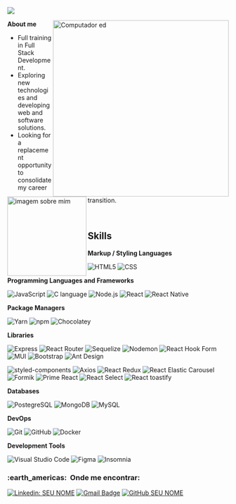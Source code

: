 
![](https://komarev.com/ghpvc/?username=ed-radanovis&color=006bed)

<img src="https://raw.githubusercontent.com/MicaelliMedeiros/micaellimedeiros/master/image/computer-illustration.png" min-width="400px" max-width="400px" width="400px" align="right" alt="Computador ed">

<img src="https://user-images.githubusercontent.com/97674396/184233966-7c007693-062f-46e4-a323-162a6c6403c9.jpg" min-width="180px" max-width="180px" width="180px" align="left" alt="imagem sobre mim"> **About me**

- Full training in Full Stack Development.
- Exploring new technologies and developing web and software solutions.
- Looking for a replacement opportunity to consolidate my career transition.

<br>

<h2> Skills </h2>

**Markup / Styling Languages**

  ![HTML5](https://img.shields.io/badge/-HTML5-333333?style=flat&logo=HTML5)
  ![CSS](https://img.shields.io/badge/-CSS-333333?style=flat&logo=CSS3&logoColor=1572B6)

**Programming Languages and Frameworks**

  ![JavaScript](https://img.shields.io/badge/-JavaScript-333333?style=flat&logo=javascript)
  ![C language](https://img.shields.io/badge/-C%20language-333333?style=flat&logo=C)
  ![Node.js](https://img.shields.io/badge/-Node.js-333333?style=flat&logo=Node.js)
  ![React](https://img.shields.io/badge/-React-333333?style=flat&logo=react)
  ![React Native](https://img.shields.io/badge/-React%20Native-333333?style=flat&logo=react)
  
**Package Managers**

  ![Yarn](https://img.shields.io/badge/-Yarn-333333?style=flat&logo=Yarn)
  ![npm](https://img.shields.io/badge/-npm-333333?style=flat&logo=npm)
  ![Chocolatey](https://img.shields.io/badge/-Chocolatey-333333?style=flat&logo=Chocolatey)
  
**Libraries** 
 
  ![Express](https://img.shields.io/badge/-Express-333333?style=flat&logo=express)
  ![React Router](https://img.shields.io/badge/-React%20Router-333333?style=flat&logo=React%20Router)
  ![Sequelize](https://img.shields.io/badge/-Sequelize-333333?style=flat&logo=Sequelize)
  ![Nodemon](https://img.shields.io/badge/-Nodemon-333333?style=flat&logo=nodemon)
  ![React Hook Form](https://img.shields.io/badge/-React%20Hook%20Form-333333?style=flat&logo=React%20Hook%20Form)
  ![MUI](https://img.shields.io/badge/-MUI-333333?style=flat&logo=MUI)
  ![Bootstrap](https://img.shields.io/badge/-Bootstrap-333333?style=flat&logo=Bootstrap)
  ![Ant Design](https://img.shields.io/badge/-Ant%20Design-333333?style=flat&logo=Ant%20Design)
  
  ![styled-components](https://img.shields.io/badge/-styled%20components-333333?style=flat&logo=styled-components)
  ![Axios](https://img.shields.io/badge/-Axios-333333?style=flat&logo=Axios)
  ![React Redux](https://img.shields.io/badge/-React%20Redux-333333?style=flat&logo=React%20Redux)
  ![React Elastic Carousel](https://img.shields.io/badge/-React%20Elastic%20Carousel-333333?style=flat&logo=React%20Elastic%20Carousel)
  ![Formik](https://img.shields.io/badge/-Formik-333333?style=flat&logo=Formik)
  ![Prime React](https://img.shields.io/badge/-Prime%20React-333333?style=flat&logo=Prime%20React)
  ![React Select](https://img.shields.io/badge/-React%20Select-333333?style=flat&logo=React%20Select)
  ![React toastify](https://img.shields.io/badge/-React%20toastify-333333?style=flat&logo=React%20toastify)  

**Databases**  

  ![PostegreSQL](https://img.shields.io/badge/-PostgreSQL-333333?style=flat&logo=PostgreSQL)
  ![MongoDB](https://img.shields.io/badge/-MongoDB-333333?style=flat&logo=mongoDB)
  ![MySQL](https://img.shields.io/badge/-MySQL-333333?style=flat&logo=mysql)
  
**DevOps**

  ![Git](https://img.shields.io/badge/-Git-333333?style=flat&logo=git)
  ![GitHub](https://img.shields.io/badge/-GitHub-333333?style=flat&logo=github)
  ![Docker](https://img.shields.io/badge/-Docker-333333?style=flat&logo=docker)

**Development Tools**

  ![Visual Studio Code](https://img.shields.io/badge/-Visual%20Studio%20Code-333333?style=flat&logo=visual-studio-code&logoColor=007ACC)
  ![Figma](https://img.shields.io/badge/-Figma-333333?style=flat&logo=figma&logoColor=007ACC)
  ![Insomnia](https://img.shields.io/badge/-Insomnia-333333?style=flat&logo=Insomnia)

<h3> :earth_americas: &nbsp;Onde me encontrar: </h3> 

[![Linkedin: SEU NOME](https://img.shields.io/badge/-EdmarRadanovis-blue?style=flat-square&logo=Linkedin&logoColor=white&link=LINK-DO-SEU-LINKEDIN)](https://www.linkedin.com/in/edmar-radanovis-0130b611a/)
[![Gmail Badge](https://img.shields.io/badge/-edradanovis@gmail.com-006bed?style=flat-square&logo=Gmail&logoColor=white&link=mailto:edradanovis@gmail.com)](mailto:edradanovis@gmail.com)
[![GitHub SEU NOME]( https://img.shields.io/github/followers/ed-radanovis?label=follow&style=social)](https://github.com/ed-radanovis)

